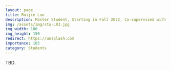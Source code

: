 ```yaml
---
layout: page
title: Ruijie Luo
description: Master Student, Starting in Fall 2022, Co-supervised with Prof. Xin Feng. <br> Research Topic&#58; Deep Clustering.
img: /assets/img/stu-LRJ.jpg
img_width: 100
img_height: 150
redirect: https://unsplash.com
importance: 105
category: Students
---
```


TBD.
